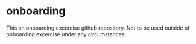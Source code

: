 # onboarding
This an onboarding excercise github repository. Not to be used outside of onboarding excercise under any circumstances.
